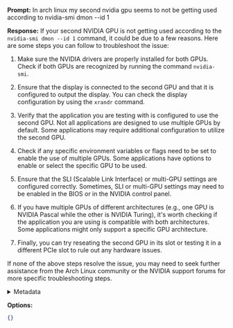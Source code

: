 **Prompt:**
In arch linux my second nvidia gpu seems to not be getting used according to nvidia-smi dmon --id 1

**Response:**
If your second NVIDIA GPU is not getting used according to the `nvidia-smi dmon --id 1` command, it could be due to a few reasons. Here are some steps you can follow to troubleshoot the issue:

1. Make sure the NVIDIA drivers are properly installed for both GPUs. Check if both GPUs are recognized by running the command `nvidia-smi`.

2. Ensure that the display is connected to the second GPU and that it is configured to output the display. You can check the display configuration by using the `xrandr` command.

3. Verify that the application you are testing with is configured to use the second GPU. Not all applications are designed to use multiple GPUs by default. Some applications may require additional configuration to utilize the second GPU.

4. Check if any specific environment variables or flags need to be set to enable the use of multiple GPUs. Some applications have options to enable or select the specific GPU to be used.

5. Ensure that the SLI (Scalable Link Interface) or multi-GPU settings are configured correctly. Sometimes, SLI or multi-GPU settings may need to be enabled in the BIOS or in the NVIDIA control panel.

6. If you have multiple GPUs of different architectures (e.g., one GPU is NVIDIA Pascal while the other is NVIDIA Turing), it's worth checking if the application you are using is compatible with both architectures. Some applications might only support a specific GPU architecture.

7. Finally, you can try reseating the second GPU in its slot or testing it in a different PCIe slot to rule out any hardware issues.

If none of the above steps resolve the issue, you may need to seek further assistance from the Arch Linux community or the NVIDIA support forums for more specific troubleshooting steps.

<details><summary>Metadata</summary>

- Duration: 45905 ms
- Datetime: 2023-11-02T19:57:37.809981
- Model: gpt-3.5-turbo-0613

</details>

**Options:**
```json
{}
```

